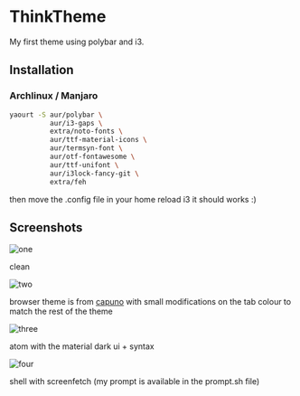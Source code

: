 
# ThinkTheme

My first theme using polybar and i3.

## Installation

### Archlinux / Manjaro

```sh
yaourt -S aur/polybar \
          aur/i3-gaps \
          extra/noto-fonts \
          aur/ttf-material-icons \
          aur/termsyn-font \
          aur/otf-fontawesome \
          aur/ttf-unifont \
          aur/i3lock-fancy-git \
          extra/feh
```

then move the .config file in your home reload i3 it should works :)

## Screenshots

![one](http://imgur.com/Uh1poaB.png)

clean

![two](http://imgur.com/46iDxMf.png)

browser theme is from [capuno](https://github.com/Capuno/Rice) with small modifications on the tab colour to match the rest of the theme

![three](http://imgur.com/ovBDiaJ.png)

atom with the material dark ui +  syntax

![four](http://i.imgur.com/DYvj4UU.png)

shell with screenfetch (my prompt is available in the prompt.sh file)

